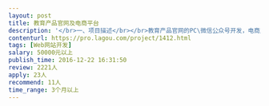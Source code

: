 ```yaml
---                
layout: post       
title: 教育产品官网及电商平台           
description: '</br>一、项目描述</br></br>教育产品官网的PC\微信公众号开发，电商主要支持学员注册登录、报名支付，以及加盟商的管理</br></br>二、主要功能</br></br>展示功能、报名系统、商品列表、支付功能、消息通知推送、登录注册</br></br>三、人员要求</br></br>1.有成功的产品开发经验；</br>2.有完备的团队，能够长期合作；</br>3.良好的沟通能力和契约精神。</br>4.北京项目，需要本地沟通。</br>'     
contenturl: https://pro.lagou.com/project/1412.html      
tags: [Web网站开发]            
salary: 50000元以上          
publish_time: 2016-12-22 16:31:50         
review: 2221人                   
apply: 23人                   
recommend: 11人                   
time_range: 3个月以上              
---                 
```

